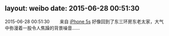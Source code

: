 layout: weibo
date: 2015-06-28 00:51:30
---
<meta name="referrer" content="no-referrer" />

2015-06-28 00:51:30  &nbsp;&nbsp;&nbsp;&nbsp;&nbsp;&nbsp; 来自 <a href="sinaweibo://customweibosource" rel="nofollow">iPhone 5s</a>
好像回到了东三环房东老太家，大气中弥漫着一股令人焦躁的背景噪音……  ​​​
